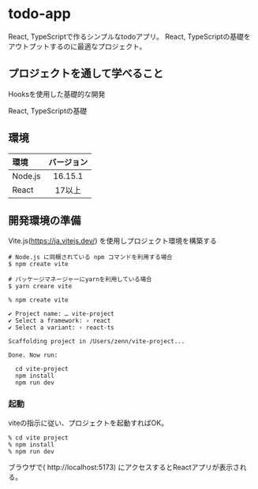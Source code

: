# todo-app
React, TypeScriptで作るシンプルなtodoアプリ。
React, TypeScriptの基礎をアウトプットするのに最適なプロジェクト。

## プロジェクトを通して学べること

Hooksを使用した基礎的な開発

React, TypeScriptの基礎

## 環境

| 環境    | バージョン   |
|:--------|:--------:|
| Node.js | 16.15.1  |
| React   | 17以上   　|

## 開発環境の準備

Vite.js(https://ja.vitejs.dev/) を使用しプロジェクト環境を構築する

```shell
# Node.js に同梱されている npm コマンドを利用する場合
$ npm create vite

# パッケージマネージャーにyarnを利用している場合
$ yarn creare vite
```

```
% npm create vite

✔ Project name: … vite-project
✔ Select a framework: › react
✔ Select a variant: › react-ts

Scaffolding project in /Users/zenn/vite-project...

Done. Now run:

  cd vite-project
  npm install
  npm run dev
  ```
  
 ### 起動
 viteの指示に従い、プロジェクトを起動すればOK。
 
 ```shell
 % cd vite project
 % npm install
 % npm run dev
 ```
 
 ブラウザで( http://localhost:5173) にアクセスするとReactアプリが表示される。


